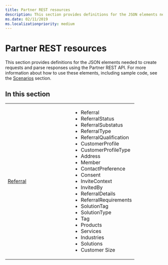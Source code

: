 ```yaml
---
title: Partner REST resources
description: This section provides definitions for the JSON elements needed to create requests and parse responses using the Partner REST API.
ms.date: 02/11/2019
ms.localizationpriority: medium
---
```


# Partner REST resources


This section provides definitions for the JSON elements needed to create
requests and parse responses using the Partner REST API. For more
information about how to use these elements, including sample code, see
the [Scenarios](scenarios.md) section.

## <span id="In_this_section"/><span id="in_this_section"/><span id="IN_THIS_SECTION"/>In this section

<table>
  <colgroup>
    <col style="width: 50%" />
    <col style="width: 50%" />
  </colgroup>
  <tbody>
    <tr>
      <td><a href="referral-resources.md">Referral</a></td>
      <td>
        <ul>
          <li>Referral</li>
          <li>ReferralStatus</li>
          <li>ReferralSubstatus</li>
          <li>ReferralType</li>
          <li>ReferralQualification</li>
          <li>CustomerProfile</li>
          <li>CustomerProfileType</li>
          <li>Address</li>
          <li>Member</li>
          <li>ContactPreference</li>
          <li>Consent</li>
          <li>InviteContext</li>
          <li>InvitedBy</li>
          <li>ReferralDetails</li>
          <li>ReferralRequirements</li>
          <li>SolutionTag</li>
          <li>SolutionType</li>
          <li>Tag</li>
          <li>Products</li>
          <li>Services</li>
          <li>Industries</li>
          <li>Solutions</li>
          <li>Customer Size</li>
        </ul>
      </td>
    </tr>
  </tbody>
</table>
